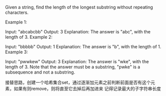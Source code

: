 Given a string, find the length of the longest substring without repeating characters.

Example 1:

Input: "abcabcbb"
Output: 3
Explanation: The answer is "abc", with the length of 3.
Example 2:

Input: "bbbbb"
Output: 1
Explanation: The answer is "b", with the length of 1.
Example 3:

Input: "pwwkew"
Output: 3
Explanation: The answer is "wke", with the length of 3.
             Note that the answer must be a substring, "pwke" is a subsequence and not a substring.


接替思路，创建一个哈希集合set，通过逐渐加元素之前判断前面是否有这个元素，如果有则remove，则将直至它去掉后再加进来
记得记录最大的子字符串长度
